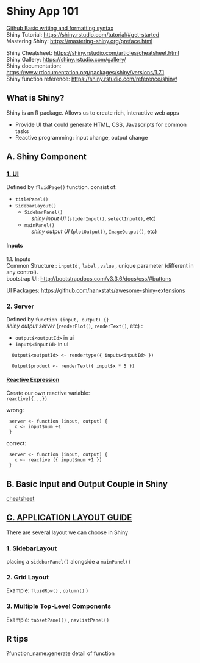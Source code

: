 
# Shiny App 101
[Github Basic writing and formatting syntax](https://docs.github.com/en/get-started/writing-on-github/getting-started-with-writing-and-formatting-on-github/basic-writing-and-formatting-syntax)  
Shiny Tutorial: https://shiny.rstudio.com/tutorial/#get-started  
Mastering Shiny: https://mastering-shiny.org/preface.html  
  
Shiny Cheatsheet: https://shiny.rstudio.com/articles/cheatsheet.html  
Shiny Gallery: https://shiny.rstudio.com/gallery/  
Shiny documentation:  https://www.rdocumentation.org/packages/shiny/versions/1.7.1  
Shiny function reference: https://shiny.rstudio.com/reference/shiny/

## What is Shiny?  
Shiny is an R package. 
Allows us to create rich, interactive web apps  
  
- Provide UI that could generate HTML, CSS, Javascripts for common tasks
- Reactive programming: input change, output change

## A. Shiny Component
    
### [1. UI](https://shiny.rstudio.com/tutorial/written-tutorial/lesson2/)    
   Defined by `fluidPage()` function. consist of:  
   - `titlePanel()`  
   - `SidebarLayout()`  
        - `SidebarPanel()`  
        &emsp; _shiny input UI_  (`sliderInput()`, `selectInput()`, etc)  
        - `mainPanel()`  
         &emsp; _shiny output UI_ (`plotOutput()`, `ImageOutput()`, etc)  
             
#### Inputs
1.1. Inputs  
Common Structure : `inputId` , `label` , `value` , unique parameter (different in any control).  
bootstrap UI: <http://bootstrapdocs.com/v3.3.6/docs/css/#buttons>  


UI Packages: https://github.com/nanxstats/awesome-shiny-extensions
    
### 2. Server
Defined by `function (input, output) {}`  
_shiny output server_ (`renderPlot()`,  `renderText()`, etc) :  
- `output$<outputId>` in ui   
- `input$<inputId>` in ui  

```    
  Output$<outputId> <- rendertype({ input$<inputId> }) 
    
  Output$product <- renderText({ input$x * 5 })
```  
  
#### [Reactive Expression](youtube.com/watch?v=cqOUpnF-Lco)  
Create our own reactive variable:  
`reactive({...})`  
  
 wrong:  
 ```  
  server <- function (input, output) {  
    x <- input$num +1  
  }  
 ```  
 
  correct:  
 ```  
  server <- function (input, output) {  
    x <- reactive ({ input$num +1 }) 
  }  
 ```  



## B. Basic Input and Output Couple in Shiny
[cheatsheet](https://shiny.rstudio.com/articles/cheatsheet.html)

## [C. APPLICATION LAYOUT GUIDE](https://shiny.rstudio.com/articles/layout-guide.html)  
There are several layout we can choose in Shiny 
### 1. SidebarLayout  
placing a `sidebarPanel()` alongside a `mainPanel()`  
### 2. Grid Layout  
Example: `fluidRow()` , `column()` )
### 3. Multiple Top-Level Components
Example: `tabsetPanel()` , `navlistPanel()`  
  
  
      
  
  
  
## R tips  
?function_name:generate detail of function


